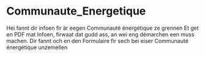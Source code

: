 # Communaute_Energetique
Hei fannt dir infoen fir är eegen Communauté énergétique ze grennen
Et get en PDF mat Infoen, firwaat dat gudd ass, an wei eng démarchen een muss machen.
Dir fannt och en den Formulaire fir sech bei eiser Communauté énergétique unzemellen

